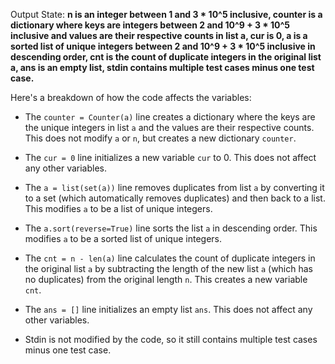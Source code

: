 Output State: **n is an integer between 1 and 3 * 10^5 inclusive, counter is a dictionary where keys are integers between 2 and 10^9 + 3 * 10^5 inclusive and values are their respective counts in list a, cur is 0, a is a sorted list of unique integers between 2 and 10^9 + 3 * 10^5 inclusive in descending order, cnt is the count of duplicate integers in the original list a, ans is an empty list, stdin contains multiple test cases minus one test case.**

Here's a breakdown of how the code affects the variables:

- The `counter = Counter(a)` line creates a dictionary where the keys are the unique integers in list `a` and the values are their respective counts. This does not modify `a` or `n`, but creates a new dictionary `counter`.

- The `cur = 0` line initializes a new variable `cur` to 0. This does not affect any other variables.

- The `a = list(set(a))` line removes duplicates from list `a` by converting it to a set (which automatically removes duplicates) and then back to a list. This modifies `a` to be a list of unique integers.

- The `a.sort(reverse=True)` line sorts the list `a` in descending order. This modifies `a` to be a sorted list of unique integers.

- The `cnt = n - len(a)` line calculates the count of duplicate integers in the original list `a` by subtracting the length of the new list `a` (which has no duplicates) from the original length `n`. This creates a new variable `cnt`.

- The `ans = []` line initializes an empty list `ans`. This does not affect any other variables.

- Stdin is not modified by the code, so it still contains multiple test cases minus one test case.